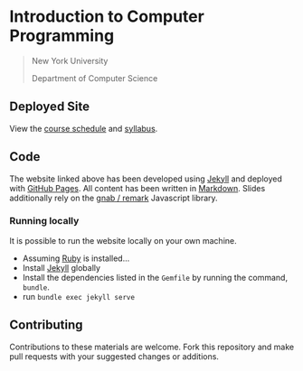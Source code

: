 # Introduction to Computer Programming

> New York University
>
> Department of Computer Science

## Deployed Site

View the [course schedule](https://nyu-python-programming.github.io/course-material/schedule.md) and [syllabus](https://nyu-python-programming.github.io/course-material/syllabus).

## Code

The website linked above has been developed using [Jekyll](https://jekyllrb.com/) and deployed with [GitHub Pages](https://pages.github.com/). All content has been written in [Markdown](https://en.wikipedia.org/wiki/Markdown). Slides additionally rely on the [gnab / remark](https://github.com/gnab/remark) Javascript library.

### Running locally

It is possible to run the website locally on your own machine.

- Assuming [Ruby](https://www.ruby-lang.org/en/documentation/installation/) is installed...
- Install [Jekyll](https://jekyllrb.com/) globally
- Install the dependencies listed in the `Gemfile` by running the command, `bundle`.
- run `bundle exec jekyll serve`

## Contributing

Contributions to these materials are welcome. Fork this repository and make pull requests with your suggested changes or additions.
